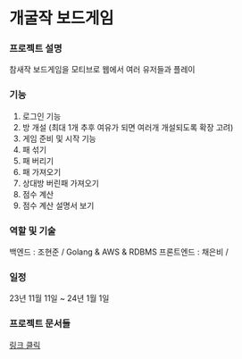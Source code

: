 # 개굴작 보드게임

### 프로젝트 설명
참새작 보드게임을 모티브로 웹에서 여러 유저들과 플레이

### 기능
1. 로그인 기능
2. 방 개설 (최대 1개 추후 여유가 되면 여러개 개설되도록 확장 고려)
3. 게임 준비 및 시작 기능
4. 패 섞기
5. 패 버리기
6. 패 가져오기
7. 상대방 버린패 가져오기
8. 점수 계산
9. 점수 계산 설명서 보기


### 역할 및 기술
백엔드 : 조현준 / Golang & AWS & RDBMS
프론트엔드 : 채은비 / 

### 일정
23년 11월 11일 ~ 24년 1월 1일

### 프로젝트 문서들
[링크 클릭](https://drive.google.com/drive/folders/1km1pTM_KVxDrc0HCSJ-pdL-DT5wblw1D?usp=drive_link)
